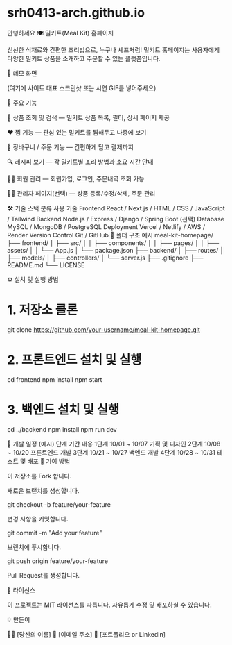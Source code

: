 # srh0413-arch.github.io 
안녕하세요
🍽️ 밀키트(Meal Kit) 홈페이지

신선한 식재료와 간편한 조리법으로, 누구나 셰프처럼!
밀키트 홈페이지는 사용자에게 다양한 밀키트 상품을 소개하고 주문할 수 있는 플랫폼입니다.

📸 데모 화면

(여기에 사이트 대표 스크린샷 또는 시연 GIF를 넣어주세요)

🚀 주요 기능

🛒 상품 조회 및 검색 — 밀키트 상품 목록, 필터, 상세 페이지 제공

❤️ 찜 기능 — 관심 있는 밀키트를 찜해두고 나중에 보기

🧾 장바구니 / 주문 기능 — 간편하게 담고 결제까지

🔍 레시피 보기 — 각 밀키트별 조리 방법과 소요 시간 안내

👩‍🍳 회원 관리 — 회원가입, 로그인, 주문내역 조회 가능

🧑‍💻 관리자 페이지(선택) — 상품 등록/수정/삭제, 주문 관리

🛠️ 기술 스택
분류	사용 기술
Frontend	React / Next.js / HTML / CSS / JavaScript / Tailwind
Backend	Node.js / Express / Django / Spring Boot (선택)
Database	MySQL / MongoDB / PostgreSQL
Deployment	Vercel / Netlify / AWS / Render
Version Control	Git / GitHub
📂 폴더 구조 예시
meal-kit-homepage/
├── frontend/
│   ├── src/
│   │   ├── components/
│   │   ├── pages/
│   │   ├── assets/
│   │   └── App.js
│   └── package.json
├── backend/
│   ├── routes/
│   ├── models/
│   ├── controllers/
│   └── server.js
├── .gitignore
├── README.md
└── LICENSE

⚙️ 설치 및 실행 방법
# 1. 저장소 클론
git clone https://github.com/your-username/meal-kit-homepage.git

# 2. 프론트엔드 설치 및 실행
cd frontend
npm install
npm start

# 3. 백엔드 설치 및 실행
cd ../backend
npm install
npm run dev

📅 개발 일정 (예시)
단계	기간	내용
1단계	10/01 ~ 10/07	기획 및 디자인
2단계	10/08 ~ 10/20	프론트엔드 개발
3단계	10/21 ~ 10/27	백엔드 개발
4단계	10/28 ~ 10/31	테스트 및 배포
🤝 기여 방법

이 저장소를 Fork 합니다.

새로운 브랜치를 생성합니다.

git checkout -b feature/your-feature


변경 사항을 커밋합니다.

git commit -m "Add your feature"


브랜치에 푸시합니다.

git push origin feature/your-feature


Pull Request를 생성합니다.

🧾 라이선스

이 프로젝트는 MIT 라이선스를 따릅니다.
자유롭게 수정 및 배포하실 수 있습니다.

💡 만든이

👩‍💻 [당신의 이름]
📧 [이메일 주소]
🔗 [포트폴리오 or LinkedIn]
